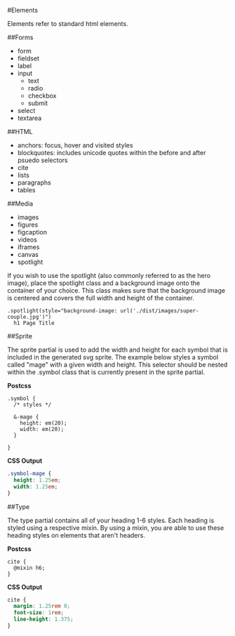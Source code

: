 #Elements

Elements refer to standard html elements.

##Forms

* form
* fieldset
* label
* input
  * text
  * radio
  * checkbox
  * submit
* select
* textarea

##HTML

* anchors: focus, hover and visited styles
* blockquotes: includes unicode quotes within the before and after psuedo selectors
* cite
* lists
* paragraphs
* tables

##Media

* images
* figures
* figcaption
* videos
* iframes
* canvas
* spotlight

If you wish to use the spotlight (also commonly referred to as the hero image), place the spotlight class and a background image onto the container of your choice. This class makes sure that the background image is centered and covers the full width and height of the container.

```pug
.spotlight(style="background-image: url('./dist/images/super-couple.jpg')")
  h1 Page Title
```

##Sprite

The sprite partial is used to add the width and height for each symbol that is included in the generated svg sprite. The example below styles a symbol called "mage" with a given width and height. This selector should be nested within the .symbol class that is currently present in the sprite partial.

**Postcss**

```postcss
.symbol {
  /* styles */

  &-mage {
    height: em(20);
    width: em(20);
  }

}
```

**CSS Output**

```css
.symbol-mage {
  height: 1.25em;
  width: 1.25em;
}
```

##Type

The type partial contains all of your heading 1-6 styles. Each heading is styled using a respective mixin. By using a mixin, you are able to use these heading styles on elements that aren't headers.

**Postcss**

```postcss
cite {
  @mixin h6;
}
```

**CSS Output**

```css
cite {
  margin: 1.25rem 0;
  font-size: 1rem;
  line-height: 1.375;
}
```
